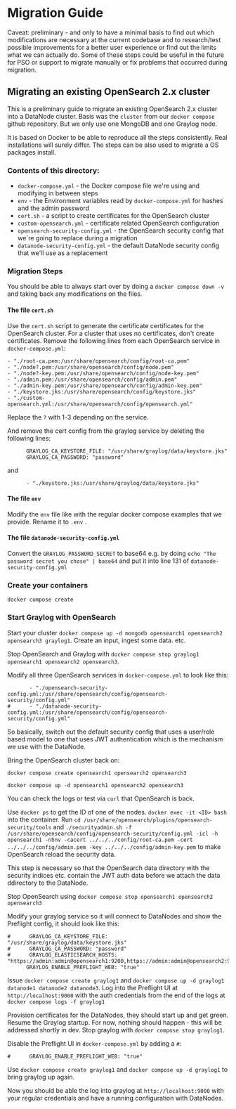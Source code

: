 # Migration Guide

Caveat: preliminary - and only to have a minimal basis to find out which modifications are necessary at the current codebase
and to research/test possible improvements for a better user experience or find out the limits what we can actually do.
Some of these steps could be useful in the future for PSO or support to migrate manually or fix problems that occurred during migration.

## Migrating an existing OpenSearch 2.x cluster

This is a preliminary guide to migrate an existing OpenSearch 2.x cluster into a DataNode cluster.
Basis was the `cluster` from our `docker compose` github repository. But we only use one MongoDB and one Graylog node.

It is based on Docker to be able to reproduce all the steps consistently. Real installations will surely
differ. The steps can be also used to migrate a OS packages install.

### Contents of this directory:

- `docker-compose.yml` - the Docker compose file we're using and modifying in between steps
- `env` - the Environment variables read by `docker-compose.yml` for hashes and the admin password
- `cert.sh` - a script to create certificates for the OpenSearch cluster
- `custom-opensearch.yml` - certificate related OpenSearch configuration
- `opensearch-security-config.yml` - the OpenSearch security config that we`re going to replace during a migration
- `datanode-security-config.yml` - the default DataNode security config that we'll use as a replacement

### Migration Steps

You should be able to always start over by doing a `docker compose down -v` and taking back any modifications on the files.

#### The file `cert.sh`
Use the `cert.sh` script to generate the certificate certificates for the OpenSearch cluster.
For a cluster that uses no certificates, don't create certificates. Remove the following lines
from each OpenSearch service in `docker-compose.yml`:

```
- "./root-ca.pem:/usr/share/opensearch/config/root-ca.pem"
- "./node?.pem:/usr/share/opensearch/config/node.pem"
- "./node?-key.pem:/usr/share/opensearch/config/node-key.pem"
- "./admin.pem:/usr/share/opensearch/config/admin.pem"
- "./admin-key.pem:/usr/share/opensearch/config/admin-key.pem"
- "./keystore.jks:/usr/share/opensearch/config/keystore.jks"
- "./custom-opensearch.yml:/usr/share/opensearch/config/opensearch.yml"
```
Replace the `?` with 1-3 depending on the service.

And remove the cert config from the graylog service by deleting the following lines:

```
      GRAYLOG_CA_KEYSTORE_FILE: "/usr/share/graylog/data/keystore.jks"
      GRAYLOG_CA_PASSWORD: "password"
```
and
```
      - "./keystore.jks:/usr/share/graylog/data/keystore.jks"
```

#### The file `env`
Modify the `env` file like with the regular docker compose examples that we provide. Rename it to `.env` .



#### The file `datanode-security-config.yml`
Convert the `GRAYLOG_PASSWORD_SECRET` to base64 e.g. by doing `echo "The password secret you chose" | base64` and
put it into line 131 of `datanode-security-config.yml`

### Create your containers

`docker compose create`

### Start Graylog with OpenSearch

Start your cluster `docker compose up -d mongodb opensearch1 opensearch2 opensearch3 graylog1`. Create an input, 
ingest some data. etc. 

Stop OpenSearch and Graylog with `docker compose stop graylog1 opensearch1 opensearch2 opensearch3`.

Modify all three OpenSearch services in `docker-compose.yml` to look like this:
```
       - "./opensearch-security-config.yml:/usr/share/opensearch/config/opensearch-security/config.yml"
#      - "./datanode-security-config.yml:/usr/share/opensearch/config/opensearch-security/config.yml"
```

So basically, switch out the default security config that uses a user/role based model to one that uses JWT authentication
which is the mechanism we use with the DataNode.

Bring the OpenSearch cluster back on: 

`docker compose create opensearch1 opensearch2 opensearch3`

`docker compose up -d opensearch1 opensearch2 opensearch3`

You can check the logs or test via `curl` that OpenSearch is back.

Use `docker ps` to get the ID of one of the nodes. `docker exec -it <ID> bash` into the container.
Run `cd /usr/share/opensearch/plugins/opensearch-security/tools` and `./securityadmin.sh -f /usr/share/opensearch/config/opensearch-security/config.yml -icl -h opensearch1 -nhnv -cacert ../../../config/root-ca.pem -cert ../../../config/admin.pem -key ../../../config/admin-key.pem` 
to make OpenSearch reload the security data.

This step is necessary so that the OpenSearch data directory with the security indices etc. contain the JWT auth data before we attach the data ddirectory to the DataNode.

Stop OpenSearch using `docker compose stop opensearch1 opensearch2 opensearch3`

Modify your graylog service so it will connect to DataNodes and show the Preflight config, it should look like this:

```
#      GRAYLOG_CA_KEYSTORE_FILE: "/usr/share/graylog/data/keystore.jks"
#      GRAYLOG_CA_PASSWORD: "password"
#      GRAYLOG_ELASTICSEARCH_HOSTS: "https://admin:admin@opensearch1:9200,https://admin:admin@opensearch2:9200,https://admin:admin@opensearch3:9200"
      GRAYLOG_ENABLE_PREFLIGHT_WEB: "true"
```

Issue `docker compose create graylog1` and `docker compose up -d graylog1 datanode1 datanode2 datanode3`.
Log into the Preflight UI at `http://localhost:9000` with the auth credentials from the end of the logs at `docker compose logs -f graylog1`

Provision certificates for the DataNodes, they should start up and get green. Resume the Graylog startup.
For now, nothing should happen - this will be addressed shortly in dev. Stop graylog with `docker compose stop graylog1`.

Disable the Preflight UI in `docker-compose.yml` by adding a `#`:
``` 
#      GRAYLOG_ENABLE_PREFLIGHT_WEB: "true"
```
Use `docker compose create graylog1` and `docker compose up -d graylog1` to bring graylog up again.

Now you should be able the log into graylog at `http://localhost:9000` with your regular credentials and have a running
configuration with DataNodes.


